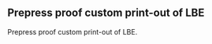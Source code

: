 Prepress proof custom print-out of LBE 
---------------------------------------
Prepress proof custom print-out of LBE.



